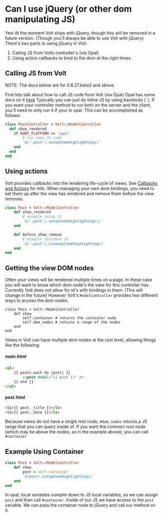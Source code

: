 # Can I use jQuery (or other dom manipulating JS)

Yes!  At the moment Volt ships with jQuery, though this will be removed in a future version.  (Though you'll always be able to use Volt with jQuery)  There's two parts to using jQuery in Volt:

1. Calling JS from Volts controller's (via Opal)
2. Using action callbacks to bind to the dom at the right times.

## Calling JS from Volt

NOTE: The docs below are for 0.8.27.beta3 and above.

First lets talk about how to call JS code from Volt (via Opal)  Opal has some docs on it [here](http://opalrb.org/docs/compiled_ruby/)  Typically you can just do inline JS by using backticks (``` ` ```).  If you want your controller method to run both on the server and the client, you'll need to only run it if your in opal.  This can be accomplished as follows:

```ruby
class PostController < Volt::ModelController
  def show_rendered
    if RUBY_PLATFORM == 'opal'
        # run some JS code
        `$('.post').setupCodeHighlighting()`
    end
  end
end
```

## Using actions

Volt provides callbacks into the rendering life-cycle of views.  See [Callbacks and Actions](callbacks_and_actions.html) for info.  When managing your own dom bindings, you need to set them up after the view has rendered and remove them before the view removes.

```ruby
class Post < Volt::ModelController
    def show_rendered
        # example setup JS
        `$('.post').setupCodeHighlighting();`
    end

    def before_show_remove
        # example teardown JS
        `$('.post').cleanupCodeHighlighting()`
    end
end
```

## Getting the view DOM nodes

Often your views will be rendered multiple times on a page.  In these case you will want to know which dom node's the view for this controller has.  Currently Volt does not allow for id's with bindings in them.  (This will change in the future)  However Volt's ```ModelController``` provides two different ways to access the dom nodes.

```
class Post < Volt::ModelController
    def show
        self.container # returns the container node
        self.dom_nodes # returns a range of the nodes
    end
end
```

Views in Volt can have multiple dom nodes at the root level, allowing things like the following:

##### main.html

```html
<ul>
    {{ posts.each do |post| }}
        <:post model="{{ post }}" />
    {{ end }}
</ul>
```

#### post.html

```html
<li>{{ post._title }}</li>
<li>{{ post._date }}</li>
```

Because views do not have a single root node, ```#dom_nodes``` returns a JS range that you can query inside of.  If you want the common root node (which may be above the nodes, as in the example above), you can call ```#container```

## Example Using Container

```ruby
class Post < Volt::ModelController
    def show
        post = self.container
        `$(post).setupCodeHighlighting()`
    end
end
```

In opal, local variables compile down to JS local variables, so we can assign ```post``` and then call ```#container```.  Inside of our JS we have access to the ```post``` variable.  We can pass the container node to jQuery and call our method on it.
